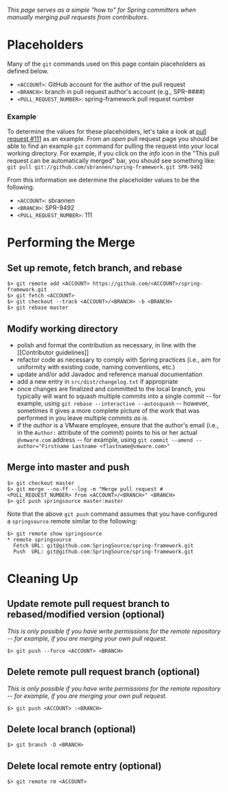 _This page serves as a simple "how to" for Spring committers when manually merging pull requests from contributors._

# Placeholders

Many of the `git` commands used on this page contain placeholders as defined below.

- `<ACCOUNT>`: GitHub account for the author of the pull request
- `<BRANCH>`: branch in pull request author's account (e.g., SPR-####)
- `<PULL_REQUEST_NUMBER>`: spring-framework pull request number

### Example

To determine the values for these placeholders, let's take a look at [pull request #111](https://github.com/SpringSource/spring-framework/pull/111) as an example. From an _open_ pull request page you should be able to find an example `git` command for pulling the request into your local working directory. For example, if you click on the _info_ icon in the "This pull request can be automatically merged" bar, you should see something like: `git pull git://github.com/sbrannen/spring-framework.git SPR-9492`

From this information we determine the placeholder values to be the following.

- `<ACCOUNT>`: sbrannen
- `<BRANCH>`: SPR-9492
- `<PULL_REQUEST_NUMBER>`: 111

# Performing the Merge

## Set up remote, fetch branch, and rebase

```shell
$> git remote add <ACCOUNT> https://github.com/<ACCOUNT>/spring-framework.git
$> git fetch <ACCOUNT>
$> git checkout --track <ACCOUNT>/<BRANCH> -b <BRANCH>
$> git rebase master
```

## Modify working directory

- polish and format the contribution as necessary, in line with the [[Contributor guidelines]]
- refactor code as necessary to comply with Spring practices (i.e., aim for uniformity with existing code, naming conventions, etc.)
- update and/or add Javadoc and reference manual documentation 
- add a new entry in `src/dist/changelog.txt` if appropriate
- once changes are finalized and committed to the local branch, you typically will want to squash multiple commits into a single commit -- for example, using `git rebase --interactive --autosquash` -- however, sometimes it gives a more complete picture of the work that was performed in you leave multiple commits _as is_.
- if the _author_ is a VMware employee, ensure that the author's email (i.e., in the `Author:` attribute of the commit) points to his or her actual `@vmware.com` address -- for example, using `git commit --amend --author="Firstname Lastname <flastname@vmware.com>"`

## Merge into master and push

```shell
$> git checkout master
$> git merge --no-ff --log -m "Merge pull request #<PULL_REQUEST_NUMBER> from <ACCOUNT>/<BRANCH>" <BRANCH>
$> git push springsource master:master
```

Note that the above `git push` command assumes that you have configured a `springsource` remote similar to the following:

```shell
$> git remote show springsource
* remote springsource
  Fetch URL: git@github.com:SpringSource/spring-framework.git
  Push  URL: git@github.com:SpringSource/spring-framework.git
```

# Cleaning Up

## Update remote pull request branch to rebased/modified version (optional)

_This is only possible if you have write permissions for the remote repository -- for example, if you are merging your own pull request._

```shell
$> git push --force <ACCOUNT> <BRANCH>
```

## Delete remote pull request branch (optional)

_This is only possible if you have write permissions for the remote repository -- for example, if you are merging your own pull request._

```shell
$> git push <ACCOUNT> :<BRANCH>
```

## Delete local branch (optional)

```shell
$> git branch -D <BRANCH>
```

## Delete local remote entry (optional)

```shell
$> git remote rm <ACCOUNT>
```
